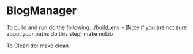 # BlogManager

To build and run do the following:
  ./build_env - (Note if you are not sure about your paths do this step) 
  make noLib

To Clean do: 
  make clean

